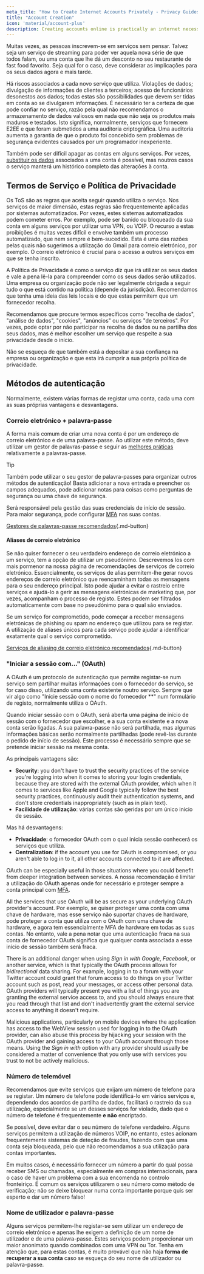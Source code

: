 ```yaml
---
meta_title: "How to Create Internet Accounts Privately - Privacy Guides"
title: "Account Creation"
icon: 'material/account-plus'
description: Creating accounts online is practically an internet necessity, take these steps to make sure you stay private.
---
```


Muitas vezes, as pessoas inscrevem-se em serviços sem pensar. Talvez seja um serviço de streaming para poder ver aquela nova série de que todos falam, ou uma conta que lhe dá um desconto no seu restaurante de fast food favorito. Seja qual for o caso, deve considerar as implicações para os seus dados agora e mais tarde.

Há riscos associados a cada novo serviço que utiliza. Violações de dados; divulgação de informações de clientes a terceiros; acesso de funcionários desonestos aos dados; todas estas são possibilidades que devem ser tidas em conta ao se divulgarem informações. É necessário ter a certeza de que pode confiar no serviço, razão pela qual não recomendamos o armazenamento de dados valiosos em nada que não seja os produtos mais maduros e testados. Isto significa, normalmente, serviços que fornecem E2EE e que foram submetidos a uma auditoria criptográfica. Uma auditoria aumenta a garantia de que o produto foi concebido sem problemas de segurança evidentes causados por um programador inexperiente.

Também pode ser difícil apagar as contas em alguns serviços. Por vezes, [substituir os dados](account-deletion.md#overwriting-account-information) associados a uma conta é possível, mas noutros casos o serviço manterá um histórico completo das alterações à conta.

## Termos de Serviço e Política de Privacidade

Os ToS são as regras que aceita seguir quando utiliza o serviço. Nos serviços de maior dimensão, estas regras são frequentemente aplicadas por sistemas automatizados. Por vezes, estes sistemas automatizados podem cometer erros. Por exemplo, pode ser banido ou bloqueado da sua conta em alguns serviços por utilizar uma VPN, ou VOIP. O recurso a estas proibições é muitas vezes difícil e envolve também um processo automatizado, que nem sempre é bem-sucedido. Esta é uma das razões pelas quais não sugerimos a utilização do Gmail para correio eletrónico, por exemplo. O correio eletrónico é crucial para o acesso a outros serviços em que se tenha inscrito.

A Política de Privacidade é como o serviço diz que irá utilizar os seus dados e vale a pena lê-la para compreender como os seus dados serão utilizados. Uma empresa ou organização pode não ser legalmente obrigada a seguir tudo o que está contido na política (depende da jurisdição). Recomendamos que tenha uma ideia das leis locais e do que estas permitem que um fornecedor recolha.

Recomendamos que procure termos específicos como "recolha de dados", "análise de dados", "cookies", "anúncios" ou serviços "de terceiros". Por vezes, pode optar por não participar na recolha de dados ou na partilha dos seus dados, mas é melhor escolher um serviço que respeite a sua privacidade desde o início.

Não se esqueça de que também está a depositar a sua confiança na empresa ou organização e que esta irá cumprir a sua própria política de privacidade.

## Métodos de autenticação

Normalmente, existem várias formas de registar uma conta, cada uma com as suas próprias vantagens e desvantagens.

### Correio eletrónico + palavra-passe

A forma mais comum de criar uma nova conta é por um endereço de correio eletrónico e de uma palavra-passe. Ao utilizar este método, deve utilizar um gestor de palavras-passe e seguir as [melhores práticas](passwords-overview.md) relativamente a palavras-passe.

<div class="admonition tip" markdown>
<p class="admonition-title">Tip</p>

Também pode utilizar o seu gestor de palavra-passes para organizar outros métodos de autenticação! Basta adicionar a nova entrada e preencher os campos adequados, pode adicionar notas para coisas como perguntas de segurança ou uma chave de segurança.

</div>

Será responsável pela gestão das suas credenciais de início de sessão. Para maior segurança, pode configurar [MFA](multi-factor-authentication.md) nas suas contas.

[Gestores de palavras-passe recomendados](../passwords.md ""){.md-button}

#### Aliases de correio eletrónico

Se não quiser fornecer o seu verdadeiro endereço de correio eletrónico a um serviço, tem a opção de utilizar um pseudónimo. Descrevemos los com mais pormenor na nossa página de recomendações de serviços de correio eletrónico. Essencialmente, os serviços de alias permitem-lhe gerar novos endereços de correio eletrónico que reencaminham todas as mensagens para o seu endereço principal. Isto pode ajudar a evitar o rastreio entre serviços e ajudá-lo a gerir as mensagens eletrónicas de marketing que, por vezes, acompanham o processo de registo. Estes podem ser filtrados automaticamente com base no pseudónimo para o qual são enviados.

Se um serviço for comprometido, pode começar a receber mensagens eletrónicas de phishing ou spam no endereço que utilizou para se registar. A utilização de aliases únicos para cada serviço pode ajudar a identificar exatamente qual o serviço comprometido.

[Serviços de aliasing de correio eletrónico recomendados](../email-aliasing.md ""){.md-button}

### "Iniciar a sessão com..." (OAuth)

A OAuth é um protocolo de autenticação que permite registar-se num serviço sem partilhar muitas informações com o fornecedor do serviço, se for caso disso, utilizando uma conta existente noutro serviço. Sempre que vir algo como "Inicie sessão com o nome do fornecedor **" num formulário de registo, normalmente utiliza o OAuth.

Quando iniciar sessão com o OAuth, será aberta uma página de início de sessão com o fornecedor que escolher, e a sua conta existente e a nova conta serão ligadas. A sua palavra-passe não será partilhada, mas algumas informações básicas serão normalmente partilhadas (pode revê-las durante o pedido de início de sessão). Este processo é necessário sempre que se pretende iniciar sessão na mesma conta.

As principais vantagens são:

- **Security**: you don't have to trust the security practices of the service you're logging into when it comes to storing your login credentials, because they are stored with the external OAuth provider, which when it comes to services like Apple and Google typically follow the best security practices, continuously audit their authentication systems, and don't store credentials inappropriately (such as in plain text).
- **Facilidade de utilização**: várias contas são geridas por um único início de sessão.

Mas há desvantagens:

- **Privacidade**: o fornecedor OAuth com o qual inicia sessão conhecerá os serviços que utiliza.
- **Centralization**: if the account you use for OAuth is compromised, or you aren't able to log in to it, all other accounts connected to it are affected.

OAuth can be especially useful in those situations where you could benefit from deeper integration between services. A nossa recomendação é limitar a utilização do OAuth apenas onde for necessário e proteger sempre a conta principal com [MFA](multi-factor-authentication.md).

All the services that use OAuth will be as secure as your underlying OAuth provider's account. Por exemplo, se quiser proteger uma conta com uma chave de hardware, mas esse serviço não suportar chaves de hardware, pode proteger a conta que utiliza com o OAuth com uma chave de hardware, e agora tem essencialmente MFA de hardware em todas as suas contas. No entanto, vale a pena notar que uma autenticação fraca na sua conta de fornecedor OAuth significa que qualquer conta associada a esse início de sessão também será fraca.

There is an additional danger when using *Sign in with Google*, *Facebook*, or another service, which is that typically the OAuth process allows for *bidirectional* data sharing. For example, logging in to a forum with your Twitter account could grant that forum access to do things on your Twitter account such as post, read your messages, or access other personal data. OAuth providers will typically present you with a list of things you are granting the external service access to, and you should always ensure that you read through that list and don't inadvertently grant the external service access to anything it doesn't require.

Malicious applications, particularly on mobile devices where the application has access to the WebView session used for logging in to the OAuth provider, can also abuse this process by hijacking your session with the OAuth provider and gaining access to your OAuth account through those means. Using the *Sign in with* option with any provider should usually be considered a matter of convenience that you only use with services you trust to not be actively malicious.

### Número de telemóvel

Recomendamos que evite serviços que exijam um número de telefone para se registar. Um número de telefone pode identificá-lo em vários serviços e, dependendo dos acordos de partilha de dados, facilitará o rastreio da sua utilização, especialmente se um desses serviços for violado, dado que o número de telefone é frequentemente **e não** encriptado.

Se possível, deve evitar dar o seu número de telefone verdadeiro. Alguns serviços permitem a utilização de números VOIP, no entanto, estes acionam frequentemente sistemas de deteção de fraudes, fazendo com que uma conta seja bloqueada, pelo que não recomendamos a sua utilização para contas importantes.

Em muitos casos, é necessário fornecer um número a partir do qual possa receber SMS ou chamadas, especialmente em compras internacionais, para o caso de haver um problema com a sua encomenda no controlo fronteiriço. É comum os serviços utilizarem o seu número como método de verificação; não se deixe bloquear numa conta importante porque quis ser esperto e dar um número falso!

### Nome de utilizador e palavra-passe

Alguns serviços permitem-lhe registar-se sem utilizar um endereço de correio eletrónico e apenas lhe exigem a definição de um nome de utilizador e de uma palavra-passe. Estes serviços podem proporcionar um maior anonimato quando combinados com uma VPN ou Tor. Tenha em atenção que, para estas contas, é muito provável que não haja **forma de recuperar a sua conta** caso se esqueça do seu nome de utilizador ou palavra-passe.
